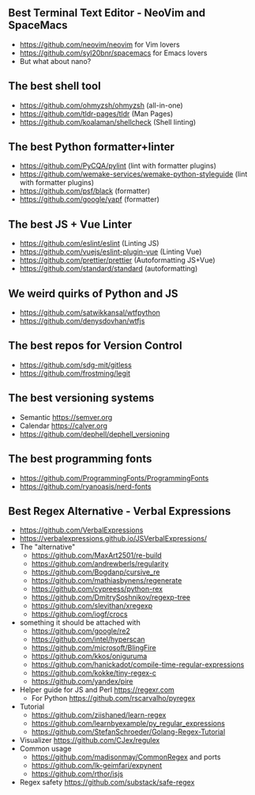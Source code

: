 ## Best Terminal Text Editor - NeoVim and SpaceMacs
- https://github.com/neovim/neovim for Vim lovers
- https://github.com/syl20bnr/spacemacs for Emacs lovers
- But what about nano?

## The best shell tool
- https://github.com/ohmyzsh/ohmyzsh (all-in-one)
- https://github.com/tldr-pages/tldr (Man Pages)
- https://github.com/koalaman/shellcheck (Shell linting)

## The best Python formatter+linter
- https://github.com/PyCQA/pylint (lint with formatter plugins)
- https://github.com/wemake-services/wemake-python-styleguide (lint with formatter plugins)
- https://github.com/psf/black (formatter)
- https://github.com/google/yapf (formatter)

## The best JS + Vue Linter
- https://github.com/eslint/eslint (Linting JS)
- https://github.com/vuejs/eslint-plugin-vue (Linting Vue)
- https://github.com/prettier/prettier (Autoformatting JS+Vue)
- https://github.com/standard/standard (autoformatting)

## We weird quirks of Python and JS
- https://github.com/satwikkansal/wtfpython
- https://github.com/denysdovhan/wtfjs

## The best repos for Version Control
- https://github.com/sdg-mit/gitless
- https://github.com/frostming/legit

## The best versioning systems
- Semantic https://semver.org
- Calendar https://calver.org
- https://github.com/dephell/dephell_versioning

## The best programming fonts
- https://github.com/ProgrammingFonts/ProgrammingFonts
- https://github.com/ryanoasis/nerd-fonts

## Best Regex Alternative - Verbal Expressions
- https://github.com/VerbalExpressions
- https://verbalexpressions.github.io/JSVerbalExpressions/
- The "alternative"
  - https://github.com/MaxArt2501/re-build
  - https://github.com/andrewberls/regularity
  - https://github.com/Bogdanp/cursive_re
  - https://github.com/mathiasbynens/regenerate
  - https://github.com/cypreess/python-rex
  - https://github.com/DmitrySoshnikov/regexp-tree
  - https://github.com/slevithan/xregexp
  - https://github.com/iogf/crocs
- something it should be attached with
  - https://github.com/google/re2
  - https://github.com/intel/hyperscan
  - https://github.com/microsoft/BlingFire
  - https://github.com/kkos/oniguruma
  - https://github.com/hanickadot/compile-time-regular-expressions
  - https://github.com/kokke/tiny-regex-c
  - https://github.com/yandex/pire
- Helper guide for JS and Perl https://regexr.com
  - For Python https://github.com/rscarvalho/pyregex
- Tutorial
  - https://github.com/ziishaned/learn-regex
  - https://github.com/learnbyexample/py_regular_expressions
  - https://github.com/StefanSchroeder/Golang-Regex-Tutorial
- Visualizer https://github.com/CJex/regulex
- Common usage 
  - https://github.com/madisonmay/CommonRegex and ports
  - https://github.com/lk-geimfari/expynent
  - https://github.com/rthor/isjs
- Regex safety https://github.com/substack/safe-regex
